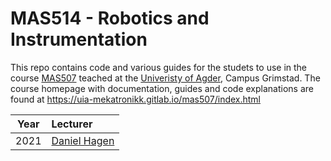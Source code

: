# MAS514 - Robotics and Instrumentation
This repo contains code and various guides for the studets to use in the course [MAS507](https://www.uia.no/en/studieplaner/topic/MAS514-G) teached at the [Univeristy of Agder](https://www.uia.no/en), Campus Grimstad. The course homepage with documentation, guides and code explanations are found at https://uia-mekatronikk.gitlab.io/mas507/index.html

| Year | Lecturer                    | 
| ---- | :-------------------------- | 
| 2021 | [Daniel Hagen][dha]         | 


<!-- Hyperlinks  -->
[dha]: https://www.uia.no/kk/profil/danielh

